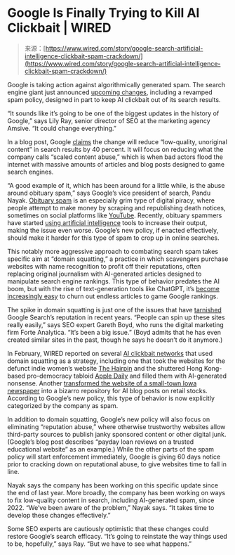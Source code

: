<!--yml
category: 未分类
date: 2024-05-27 14:46:18
-->

# Google Is Finally Trying to Kill AI Clickbait | WIRED

> 来源：[https://www.wired.com/story/google-search-artificial-intelligence-clickbait-spam-crackdown/](https://www.wired.com/story/google-search-artificial-intelligence-clickbait-spam-crackdown/)

Google is taking action against algorithmically generated spam. The search engine giant just announced [upcoming changes](https://developers.google.com/search/blog/2024/03/core-update-spam-policies), including a revamped spam policy, designed in part to keep AI clickbait out of its search results.

“It sounds like it’s going to be one of the biggest updates in the history of Google,” says Lily Ray, senior director of SEO at the marketing agency Amsive. “It could change everything.”

In a blog post, Google [claims](https://blog.google/products/search/google-search-update-march-2024/) the change will reduce “low-quality, unoriginal content” in search results by 40 percent. It will focus on reducing what the company calls “scaled content abuse,” which is when bad actors flood the internet with massive amounts of articles and blog posts designed to game search engines.

“A good example of it, which has been around for a little while, is the abuse around obituary spam,” says Google’s vice president of search, Pandu Nayak. [Obituary spam](https://www.wired.com/story/morbid-war-online-obituaries/) is an especially grim type of digital piracy, where people attempt to make money by scraping and republishing death notices, sometimes on social platforms like [YouTube](https://www.wired.com/story/youtube-obituary-pirates/). Recently, obituary spammers have started [using artificial intelligence](https://www.theverge.com/24065145/ai-obituary-spam-generative-clickbait) tools to increase their output, making the issue even worse. Google’s new policy, if enacted effectively, should make it harder for this type of spam to crop up in online searches.

This notably more aggressive approach to combating search spam takes specific aim at “domain squatting,” a practice in which scavengers purchase websites with name recognition to profit off their reputations, often replacing original journalism with AI-generated articles designed to manipulate search engine rankings. This type of behavior predates the AI boom, but with the rise of text-generation tools like ChatGPT, it’s [become increasingly easy](https://www.wired.com/story/ai-generated-marketing-content/) to churn out endless articles to game Google rankings.

The spike in domain squatting is just one of the issues that have [tarnished](https://www.theatlantic.com/technology/archive/2023/09/google-search-size-usefulness-decline/675409/) Google Search’s reputation in recent years. “People can spin up these sites really easily,” says SEO expert Gareth Boyd, who runs the digital marketing firm Forte Analytica. “It’s been a big issue.” (Boyd admits that he has even created similar sites in the past, though he says he doesn’t do it anymore.)

In February, WIRED reported on several [AI clickbait networks](https://www.wired.com/story/confessions-of-an-ai-clickbait-kingpin/) that used domain squatting as a strategy, including one that took the websites for the defunct indie women’s website [The Hairpin](https://www.wired.com/story/plaintext-hairpin-blog-ai-clickbait-farm/) and the shuttered Hong Kong-based pro-democracy tabloid [Apple Daily](https://www.wired.com/story/confessions-of-an-ai-clickbait-kingpin/) and filled them with AI-generated nonsense. Another [transformed the website of a small-town Iowa newspaper](https://www.wired.com/story/iowa-newspaper-website-ai-generated-clickbait-factory/) into a bizarro repository for AI blog posts on retail stocks. According to Google’s new policy, this type of behavior is now explicitly categorized by the company as spam.

In addition to domain squatting, Google’s new policy will also focus on eliminating “reputation abuse,” where otherwise trustworthy websites allow third-party sources to publish janky sponsored content or other digital junk. (Google’s blog post describes “payday loan reviews on a trusted educational website” as an example.) While the other parts of the spam policy will start enforcement immediately, Google is giving 60 days notice prior to cracking down on reputational abuse, to give websites time to fall in line.

Nayak says the company has been working on this specific update since the end of last year. More broadly, the company has been working on ways to fix low-quality content in search, including AI-generated spam, since 2022\. “We’ve been aware of the problem,” Nayak says. “It takes time to develop these changes effectively.”

Some SEO experts are cautiously optimistic that these changes could restore Google’s search efficacy. “It’s going to reinstate the way things used to be, hopefully,” says Ray. “But we have to see what happens.”
